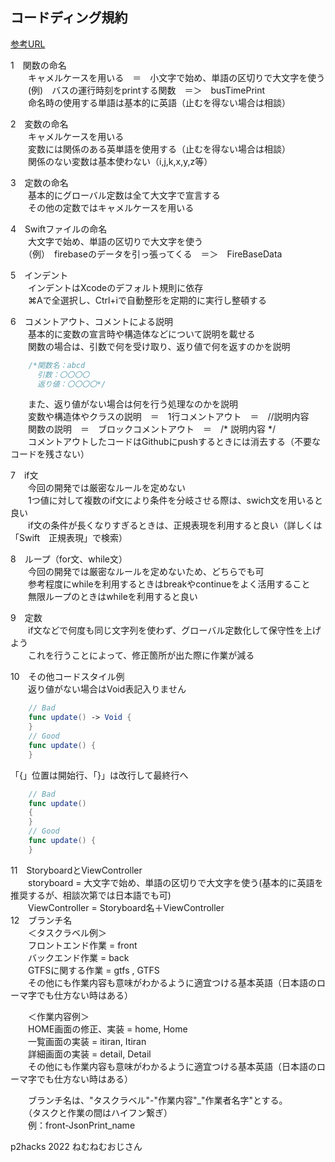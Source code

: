 ## コードディング規約
[参考URL](https://trinitas.tech/2021/02/03/1007/)<br>

1　関数の命名<br>
　　キャメルケースを用いる　＝　小文字で始め、単語の区切りで大文字を使う<br>
　　(例)　バスの運行時刻をprintする関数　＝＞　busTimePrint　<br>
　　命名時の使用する単語は基本的に英語（止むを得ない場合は相談）<br>
  
2　変数の命名<br>
　　キャメルケースを用いる<br>
　　変数には関係のある英単語を使用する（止むを得ない場合は相談）<br>
　　関係のない変数は基本使わない（i,j,k,x,y,z等）<br>

3　定数の命名<br>
　　基本的にグローバル定数は全て大文字で宣言する<br>
　　その他の定数ではキャメルケースを用いる<br>

4　Swiftファイルの命名<br>
　　大文字で始め、単語の区切りで大文字を使う<br>
　　（例）　firebaseのデータを引っ張ってくる　＝＞　FireBaseData<br>

5　インデント<br>
　　インデントはXcodeのデフォルト規則に依存<br>
　　⌘Aで全選択し、Ctrl+iで自動整形を定期的に実行し整頓する<br>

6　コメントアウト、コメントによる説明<br>
　　基本的に変数の宣言時や構造体などについて説明を載せる<br>
　　関数の場合は、引数で何を受け取り、返り値で何を返すのかを説明<br>
```swift
    /*関数名：abcd
      引数：〇〇〇〇
      返り値：〇〇〇〇*/
```    
　　また、返り値がない場合は何を行う処理なのかを説明<br>
　　変数や構造体やクラスの説明　＝　1行コメントアウト　＝　//説明内容<br>
　　関数の説明　＝　ブロックコメントアウト　＝　/* 説明内容 */<br>
　　コメントアウトしたコードはGithubにpushするときには消去する（不要なコードを残さない）<br>

7　if文<br>
　　今回の開発では厳密なルールを定めない<br>
　　1つ値に対して複数のif文により条件を分岐させる際は、swich文を用いると良い<br>
　　if文の条件が長くなりすぎるときは、正規表現を利用すると良い（詳しくは「Swift　正規表現」で検索）<br>

8　ループ（for文、while文）<br>
　　今回の開発では厳密なルールを定めないため、どちらでも可<br>
　　参考程度にwhileを利用するときはbreakやcontinueをよく活用すること<br>
　　無限ループのときはwhileを利用すると良い<br>

9　定数<br>
　　if文などで何度も同じ文字列を使わず、グローバル定数化して保守性を上げよう<br>
　　これを行うことによって、修正箇所が出た際に作業が減る<br>

10　その他コードスタイル例<br>
　　返り値がない場合はVoid表記入りません<br>

```swift
    // Bad
    func update() -> Void {
    }
    // Good
    func update() {
    }
```
  「{」位置は開始行、「}」は改行して最終行へ<br>

```swift
    // Bad
    func update() 
    {
    }
    // Good
    func update() {
    }
```

11　StoryboardとViewController<br>
　　storyboard = 大文字で始め、単語の区切りで大文字を使う(基本的に英語を推奨するが、相談次第では日本語でも可)<br>
　　ViewController = Storyboard名＋ViewController<br>
  12　ブランチ名<br>
　　＜タスクラベル例＞<br>
　　フロントエンド作業 = front<br>
　　バックエンド作業 = back<br>
　　GTFSに関する作業 = gtfs , GTFS<br>
　　その他にも作業内容も意味がわかるように適宜つける基本英語（日本語のローマ字でも仕方ない時はある）<br>
  
　　＜作業内容例＞<br>
　　HOME画面の修正、実装 = home, Home<br>
　　一覧画面の実装 = itiran, Itiran<br>
　　詳細画面の実装 = detail, Detail<br>
　　その他にも作業内容も意味がわかるように適宜つける基本英語（日本語のローマ字でも仕方ない時はある）<br>
  
　　ブランチ名は、"タスクラベル"-"作業内容"_"作業者名字"とする。<br>
　　（タスクと作業の間はハイフン繋ぎ）<br>
　　例：front-JsonPrint_name<br> 

p2hacks 2022 ねむねむおじさん
